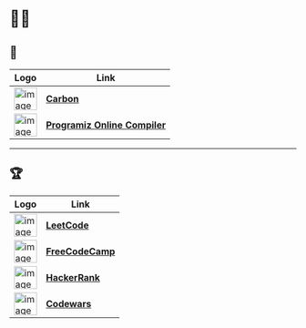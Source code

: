 # 🧑‍💻

## 🔧 
| Logo | Link |
|-------|------|
| <img width="40" alt="image" src="https://github.com/user-attachments/assets/3d1c3f7b-630d-4b20-85af-6815323fd2ff" /> | [**Carbon**](https://carbon.now.sh/) |
| <img width="40" alt="image" src="https://github.com/user-attachments/assets/c33e0d60-171c-460b-9e26-27b253491553" /> | [**Programiz Online Compiler**](https://www.programiz.com/python-programming/online-compiler/) |

---

## 🏆 
| Logo | Link |
|-------|------|
| <img width="40" alt="image" src="https://github.com/user-attachments/assets/55534617-3f2e-450e-a71b-555cca732bbd" /> | [**LeetCode**](https://leetcode.com/problemset/) |
| <img width="40" alt="image" src="https://github.com/user-attachments/assets/b6667e28-25f3-471d-8274-5d249a19dbea" /> | [**FreeCodeCamp**](https://www.freecodecamp.org/learn/daily-coding-challenge/archive) |
| <img width="40" alt="image" src="https://github.com/user-attachments/assets/2fe86620-2a76-4426-85e7-ecf85a9903ed" /> | [**HackerRank**](https://www.hackerrank.com/) |
| <img width="40" alt="image" src="https://github.com/user-attachments/assets/b8d4ebdf-fac2-4a7c-828c-1c209ac27068" /> | [**Codewars**](https://www.codewars.com/dashboard) |













